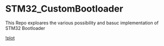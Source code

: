 # STM32_CustomBootloader

This Repo exploares the various possibility and basuc implementation of STM32 Bootloader  

[!plot](https://github.com/CodeOn-ArK/STM32_CustomBootloader/blob/master/STM32_Bootloader_Lec_Docs/Lec_docs/Bootloader.md)
